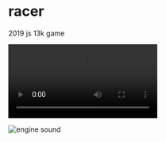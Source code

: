 # racer
2019 js 13k game

![game video](https://raw.githubusercontent.com/jaammees/racer/master/media/racer.mp4)

![engine sound](https://raw.githubusercontent.com/jaammees/racer/master/media/enginesound.png)